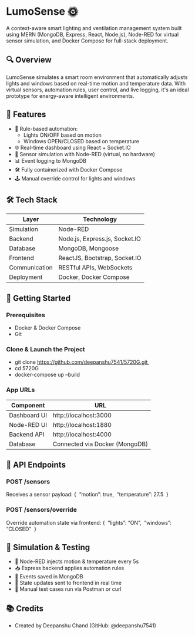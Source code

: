 # LumoSense 🌞  
A context-aware smart lighting and ventilation management system built using MERN (MongoDB, Express, React, Node.js), Node-RED for virtual sensor simulation, and Docker Compose for full-stack deployment.

## 🔍 Overview

LumoSense simulates a smart room environment that automatically adjusts lights and windows based on real-time motion and temperature data. With virtual sensors, automation rules, user control, and live logging, it's an ideal prototype for energy-aware intelligent environments.


## 🧩 Features

- 🧠 Rule-based automation:
  - Lights ON/OFF based on motion
  - Windows OPEN/CLOSED based on temperature
- 🌐 Real-time dashboard using React + Socket.IO
- 🧪 Sensor simulation with Node-RED (virtual, no hardware)
- 📊 Event logging to MongoDB
- 🛠 Fully containerized with Docker Compose
- 🕹️ Manual override control for lights and windows

## 🛠️ Tech Stack

| Layer         | Technology                        |
|---------------|-----------------------------------|
| Simulation    | Node-RED                          |
| Backend       | Node.js, Express.js, Socket.IO    |
| Database      | MongoDB, Mongoose                 |
| Frontend      | ReactJS, Bootstrap, Socket.IO     |
| Communication | RESTful APIs, WebSockets          |
| Deployment    | Docker, Docker Compose            |

## 🚀 Getting Started

### Prerequisites

- Docker & Docker Compose
- Git

### Clone & Launch the Project

- git clone https://github.com/deepanshu7541/5720G.git 
- cd 5720G 
- docker-compose up –build


### App URLs

| Component    | URL                        |
|--------------|----------------------------|
| Dashboard UI | http://localhost:3000      |
| Node-RED UI  | http://localhost:1880      |
| Backend API  | http://localhost:4000      |
| Database     | Connected via Docker (MongoDB)

## 📄 API Endpoints

### POST /sensors
Receives a sensor payload:
{ 
“motion”: true, 
“temperature”: 27.5 
}


### POST /sensors/override
Override automation state via frontend:
{ 
“lights”: “ON”, 
“windows”: “CLOSED” 
}


## 🧪 Simulation & Testing

- 🔁 Node-RED injects motion & temperature every 5s
- 📥 Express backend applies automation rules
- 🧾 Events saved in MongoDB
- 🚨 State updates sent to frontend in real time
- 🧪 Manual test cases run via Postman or curl


## 📚 Credits
- Created by Deepanshu Chand (GitHub: @deepanshu7541)
